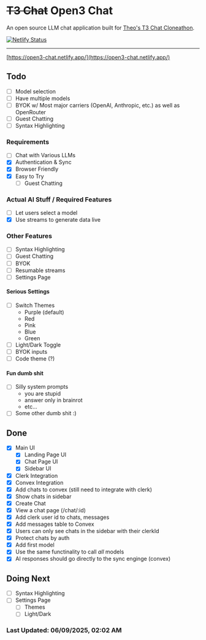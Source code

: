 # ~~T3 Chat~~ **Open3 Chat**
An open source LLM chat application built for [Theo's T3 Chat Cloneathon](https://cloneathon.t3.chat).

[![Netlify Status](https://api.netlify.com/api/v1/badges/07c92033-5691-4e8c-8a80-3cd56af71e1e/deploy-status)](https://app.netlify.com/projects/open3-chat/deploys)

---

[https://open3-chat.netlify.app/](https://open3-chat.netlify.app/)

## Todo

- [ ] Model selection
- [ ] Have multiple models
- [ ] BYOK w/ Most major carriers (OpenAI, Anthropic, etc.) as well as OpenRouter
- [ ] Guest Chatting
- [ ] Syntax Highlighting

### Requirements
- [ ] Chat with Various LLMs
- [X] Authentication & Sync
- [X] Browser Friendly
- [X] Easy to Try
  - [ ] Guest Chatting

### Actual AI Stuff / Required Features
- [ ] Let users select a model
- [X] Use streams to generate data live

### Other Features
- [ ] Syntax Highlighting
- [ ] Guest Chatting
- [ ] BYOK
- [ ] Resumable streams
- [ ] Settings Page

#### Serious Settings
- [ ] Switch Themes
  - Purple (default)
  - Red
  - Pink
  - Blue
  - Green
- [ ] Light/Dark Toggle
- [ ] BYOK inputs
- [ ] Code theme (?)

#### Fun dumb shit
- [ ] Silly system prompts
  - you are stupid
  - answer only in brainrot
  - etc...
- [ ] Some other dumb shit :)

## Done
- [X] Main UI
  - [X] Landing Page UI
  - [X] Chat Page UI
  - [X] Sidebar UI
- [X] Clerk Integration
- [X] Convex Integration
- [X] Add chats to convex (still need to integrate with clerk)
- [X] Show chats in sidebar
- [X] Create Chat
- [X] View a chat page (/chat/:id)
- [X] Add clerk user id to chats, messages
- [X] Add messages table to Convex
- [X] Users can only see chats in the sidebar with their clerkId
- [X] Protect chats by auth
- [X] Add first model
- [X] Use the same functinality to call *all* models
- [X] AI responses should go directly to the sync enginge (convex)

## Doing Next
- [ ] Syntax Highlighting
- [ ] Settings Page
  - [ ] Themes
  - [ ] Light/Dark

### **Last Updated: 06/09/2025,  02:02 AM**